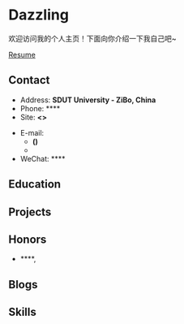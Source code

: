 # Dazzling

欢迎访问我的个人主页！下面向你介绍一下我自己吧\~

[Resume](https://wu-kan.github.io/resume/resume.pdf)

<!-- .slide -->

## Contact

- Address: **SDUT University - ZiBo, China**
- Phone: ****
- Site: **<>**

<!-- .slide vertical=true -->

- E-mail:
  - **()**
  - **[](mailto:wukan3@mail2.sysu.edu.cn)**
- WeChat: ****

<!-- .slide -->

## Education

<!-- .slide vertical=true -->


<!-- .slide -->

## Projects

<!-- .slide vertical=true -->



<!-- .slide -->

## Honors

- ****, 

<!-- .slide vertical=true -->


## Blogs



<!-- .slide vertical=true -->



<!-- .slide -->

## Skills

<!-- .slide vertical=true -->


<!-- .slide vertical=true -->



